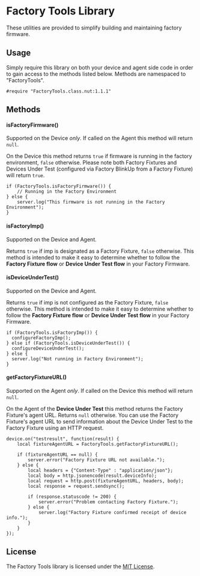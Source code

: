# Factory Tools Library

These utilities are provided to simplify building and maintaining factory firmware.

## Usage

Simply require this library on both your device and agent side code in order to gain access to the methods listed below. Methods are namespaced to "FactoryTools".

```Squirrel
#require "FactoryTools.class.nut:1.1.1"
```

## Methods

#### isFactoryFirmware()
Supported on the Device *only*.  If called on the Agent this method will return `null`.

On the Device this method returns `true` if firmware is running in the factory environment, `false` otherwise. Please note both Factory Fixtures and Devices Under Test (configured via Factory BlinkUp from a Factory Fixture) will return `true`.

```Squirrel
if (FactoryTools.isFactoryFirmware()) {
    // Running in the Factory Environment
} else {
    server.log("This firmware is not running in the Factory Environment");
}
```

#### isFactoryImp()
Supported on the Device and Agent.

Returns `true` if imp is designated as a Factory Fixture, `false` otherwise. This method is intended to make it easy to determine whether to follow the **Factory Fixture flow** or **Device Under Test flow** in your Factory Firmware.

#### isDeviceUnderTest()
Supported on the Device and Agent.

Returns `true` if imp is not configured as the Factory Fixture, `false` otherwise.  This method is intended to make it easy to determine whether to follow the **Factory Fixture flow** or **Device Under Test flow** in your Factory Firmware.

```Squirrel
if (FactoryTools.isFactoryImp()) {
  configureFactoryImp();
} else if (FactoryTools.isDeviceUnderTest()) {
  configureDeviceUnderTest();
} else {
  server.log("Not running in Factory Environment");
}
```

#### getFactoryFixtureURL()
Supported on the Agent *only*.  If called on the Device this method will return `null`.

On the Agent of the **Device Under Test** this method returns the Factory Fixture's agent URL.  Returns `null` otherwise.  You can use the Factory Fixture's agent URL to send information about the Device Under Test to the Factory Fixture using an HTTP request.

```Squirrel
device.on("testresult", function(result) {
    local fixtureAgentURL = FactoryTools.getFactoryFixtureURL();

    if (fixtureAgentURL == null) {
        server.error("Factory Fixture URL not available.");
    } else {
        local headers = {"Content-Type" : "application/json"};
        local body = http.jsonencode(result.deviceInfo);
        local request = http.post(fixtureAgentURL, headers, body);
        local response = request.sendsync();

        if (response.statuscode != 200) {
            server.error("Problem contacting Factory Fixture.");
        } else {
            server.log("Factory Fixture confirmed receipt of device info.");
        }
    }
});
```

## License

The Factory Tools library is licensed under the [MIT License](./LICENSE).
